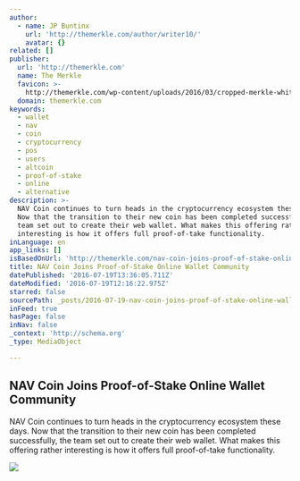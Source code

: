```yaml
---
author:
  - name: JP Buntinx
    url: 'http://themerkle.com/author/writer10/'
    avatar: {}
related: []
publisher:
  url: 'http://themerkle.com'
  name: The Merkle
  favicon: >-
    http://themerkle.com/wp-content/uploads/2016/03/cropped-merkle-white-1-192x192.png
  domain: themerkle.com
keywords:
  - wallet
  - nav
  - coin
  - cryptocurrency
  - pos
  - users
  - altcoin
  - proof-of-stake
  - online
  - alternative
description: >-
  NAV Coin continues to turn heads in the cryptocurrency ecosystem these days.
  Now that the transition to their new coin has been completed successfully, the
  team set out to create their web wallet. What makes this offering rather
  interesting is how it offers full proof-of-take functionality.
inLanguage: en
app_links: []
isBasedOnUrl: 'http://themerkle.com/nav-coin-joins-proof-of-stake-online-wallet-community/'
title: NAV Coin Joins Proof-of-Stake Online Wallet Community
datePublished: '2016-07-19T13:36:05.711Z'
dateModified: '2016-07-19T12:16:22.975Z'
starred: false
sourcePath: _posts/2016-07-19-nav-coin-joins-proof-of-stake-online-wallet-community.md
inFeed: true
hasPage: false
inNav: false
_context: 'http://schema.org'
_type: MediaObject

---
```

<article style=""><h1>NAV Coin Joins Proof-of-Stake Online Wallet Community</h1><p>NAV Coin continues to turn heads in the cryptocurrency ecosystem these days. Now that the transition to their new coin has been completed successfully, the team set out to create their web wallet. What makes this offering rather interesting is how it offers full proof-of-take functionality.</p><img src="http://themerkle.com/wp-content/uploads/2016/07/NAV-Coin.png" /></article>